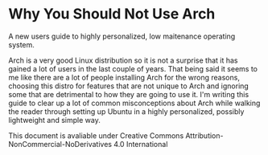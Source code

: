 Why You Should Not Use Arch
==========
A new users guide to highly personalized, low maitenance operating system.

Arch is a very good Linux distribution so it is not a surprise that it has gained a lot of users in the last couple of years. That being said it seems to me like there are a lot of people installing Arch for the wrong reasons, choosing this distro for features that are not unique to Arch and ignoring some that are detrimental to how they are going to use it. I'm writing this guide to clear up a lot of common misconceptions about Arch while walking the reader through setting up Ubuntu in a highly personalized, possibly lightweight and simple way.

This document is avaliable under Creative Commons Attribution-NonCommercial-NoDerivatives 4.0 International
